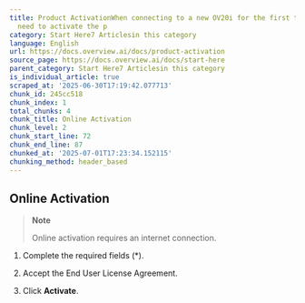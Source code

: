 ```yaml
---
title: Product ActivationWhen connecting to a new OV20i for the first time, you will
  need to activate the p
category: Start Here7 Articlesin this category
language: English
url: https://docs.overview.ai/docs/product-activation
source_page: https://docs.overview.ai/docs/start-here
parent_category: Start Here7 Articlesin this category
is_individual_article: true
scraped_at: '2025-06-30T17:19:42.077713'
chunk_id: 245cc518
chunk_index: 1
total_chunks: 4
chunk_title: Online Activation
chunk_level: 2
chunk_start_line: 72
chunk_end_line: 87
chunked_at: '2025-07-01T17:23:34.152115'
chunking_method: header_based
---
```


## Online Activation

> **Note**
> 
> Online activation requires an internet connection.

  1. Complete the required fields \(\*\).

  2. Accept the End User License Agreement.

  3. Click **Activate**.



